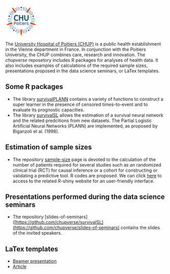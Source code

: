 <img src="https://github.com/chupverse/.github/blob/main/profile/logo-chu-poitiers.png" width="100">

The [University Hospital of Poitiers (CHUP)](https://www.chu-poitiers.fr) is a public health establishment in the Vienne department in France. In conjunction with the Poitiers University, the CHUP combines care, research and innovation. The *chupverse* reposetory includes R packages for analyses of health data. It also includes examples of calculations of the required sample sizes, presentations proposed in the data science seminars, or LaTex templates.

## Some R packages
* The library [survivalPLANN](https://github.com/chupverse/survivalPLANN) contains a variety of functions to construct a super learner in the presence of censored times-to-event and to evaluate its prognostic capacities.
* The library [survivalSL](https://github.com/chupverse/survivalSL) allows the estimation of a survival neural network and the related predcitions from new datasets. The Partial Logistic Artificial Neural Networks (PLANN) are implemented, as proposed by Biganzoli et al. (1998). 

## Estimation of sample sizes
* The repository [sample-size](https://github.com/chupverse/sample-size) page is devoted to the calculation of the number of patients required for several studies such as an randomized clinical trial (RCT) for causal inference or a cohort for constructing or validating a predictive tool. R codes are proposed. We can click [here](https://poitiers-health-data.shinyapps.io/SampleSize/) to access to the related R-shiny website for an user-friendly interface.

## Presentations performed during the data science seminars
* The repository [slides-of-seminars]([https://github.com/chupverse/survivalSL](https://github.com/chupverse/slides-of-seminars)  contains the slides of the invited speakers.

## LaTex templates
* [Beamer presentation](https://github.com/chupverse/beamer-presentation)
* [Article](https://jobs.inria.fr/public/classic/en/latex-article)

